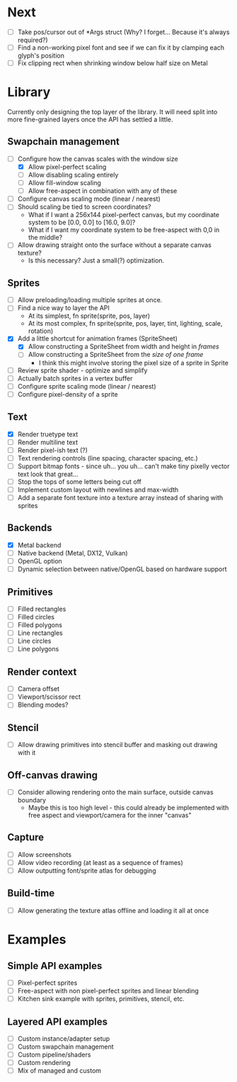 Next
===

- [ ] Take pos/cursor out of *Args struct (Why? I forget... Because it's always required?)
- [ ] Find a non-working pixel font and see if we can fix it by clamping each glyph's position
- [ ] Fix clipping rect when shrinking window below half size on Metal

Library
===

Currently only designing the top layer of the library. It will need split into more fine-grained layers once the API has settled a little.

## Swapchain management

- [ ] Configure how the canvas scales with the window size
    - [x] Allow pixel-perfect scaling
    - [ ] Allow disabling scaling entirely
    - [ ] Allow fill-window scaling
    - [ ] Allow free-aspect in combination with any of these
- [ ] Configure canvas scaling mode (linear / nearest)
- [ ] Should scaling be tied to screen coordinates?
    - What if I want a 256x144 pixel-perfect canvas, but my coordinate system to be [0.0, 0.0] to [16.0, 9.0]?
    - What if I want my coordinate system to be free-aspect with 0,0 in the middle?
- [ ] Allow drawing straight onto the surface without a separate canvas texture?
    - Is this necessary? Just a small(?) optimization.

## Sprites

- [ ] Allow preloading/loading multiple sprites at once.
- [ ] Find a nice way to layer the API
    - At its simplest, fn sprite(sprite, pos, layer)
    - At its most complex, fn sprite(sprite, pos, layer, tint, lighting, scale, rotation)
- [x] Add a little shortcut for animation frames (SpriteSheet)
    - [x] Allow constructing a SpriteSheet from width and height in _frames_
    - [ ] Allow constructing a SpriteSheet from the _size of one frame_
        - I think this might involve storing the pixel size of a sprite in Sprite
- [ ] Review sprite shader - optimize and simplify
- [ ] Actually batch sprites in a vertex buffer
- [ ] Configure sprite scaling mode (linear / nearest)
- [ ] Configure pixel-density of a sprite

## Text

- [x] Render truetype text
- [ ] Render multiline text
- [ ] Render pixel-ish text (?)
- [ ] Text rendering controls (line spacing, character spacing, etc.)
- [ ] Support bitmap fonts - since uh...  you uh... can't make tiny pixelly vector text look that great...
- [ ] Stop the tops of some letters being cut off
- [ ] Implement custom layout with newlines and max-width
- [ ] Add a separate font texture into a texture array instead of sharing with sprites

## Backends

- [x] Metal backend
- [ ] Native backend (Metal, DX12, Vulkan)
- [ ] OpenGL option
- [ ] Dynamic selection between native/OpenGL based on hardware support

## Primitives

- [ ] Filled rectangles
- [ ] Filled circles
- [ ] Filled polygons
- [ ] Line rectangles
- [ ] Line circles
- [ ] Line polygons

## Render context

- [ ] Camera offset
- [ ] Viewport/scissor rect
- [ ] Blending modes?

## Stencil

- [ ] Allow drawing primitives into stencil buffer and masking out drawing with it

## Off-canvas drawing

- [ ] Consider allowing rendering onto the main surface, outside canvas boundary
    - Maybe this is too high level - this could already be implemented with free
      aspect and viewport/camera for the inner "canvas"

## Capture

- [ ] Allow screenshots
- [ ] Allow video recording (at least as a sequence of frames)
- [ ] Allow outputting font/sprite atlas for debugging

## Build-time

- [ ] Allow generating the texture atlas offline and loading it all at once

Examples
===

## Simple API examples

- [ ] Pixel-perfect sprites
- [ ] Free-aspect with non pixel-perfect sprites and linear blending
- [ ] Kitchen sink example with sprites, primitives, stencil, etc.

## Layered API examples

- [ ] Custom instance/adapter setup
- [ ] Custom swapchain management
- [ ] Custom pipeline/shaders
- [ ] Custom rendering
- [ ] Mix of managed and custom
